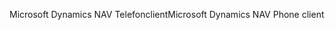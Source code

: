 <span data-ttu-id="980fd-101">Microsoft Dynamics NAV Telefonclient</span><span class="sxs-lookup"><span data-stu-id="980fd-101">Microsoft Dynamics NAV Phone client</span></span>
